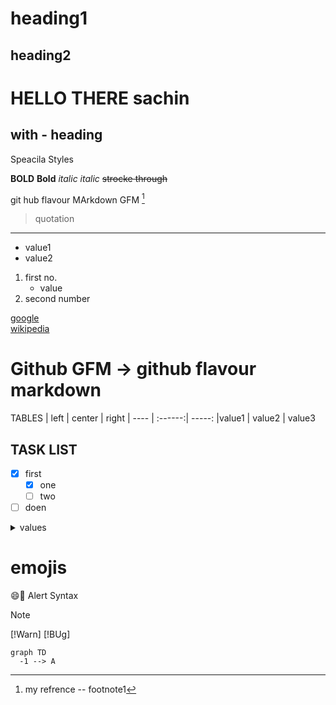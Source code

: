 # heading1
## heading2
HELLO THERE sachin 
=================

with - heading
---------------

Speacila Styles

**BOLD**
__Bold__
*italic*
_italic_
~~strocke through~~

git hub flavour MArkdown GFM [^1]

> quotation
***
- value1
- value2

1. first no.
   * value
1. second number

[google](https://google.com) <br>
[wikipedia][1]

[1]: https://wiki.org


# Github GFM -> github flavour markdown 
[^1]: my refrence -- footnote1

TABLES
| left | center | right
| ---- | :------:| -----:
|value1 | value2 | value3


TASK LIST 
--------
- [x] first
  - [x] one
  - [ ] two
- [ ] doen

<details>
  <summary> values 
  </summary>
  nhbdlgndrugnernglnsgrt
</details>

# emojis
😄🫰
Alert Syntax
>[!Note]
>[!Warn]
>[!BUg]
>
```mermaid
graph TD
  -1 --> A
```
